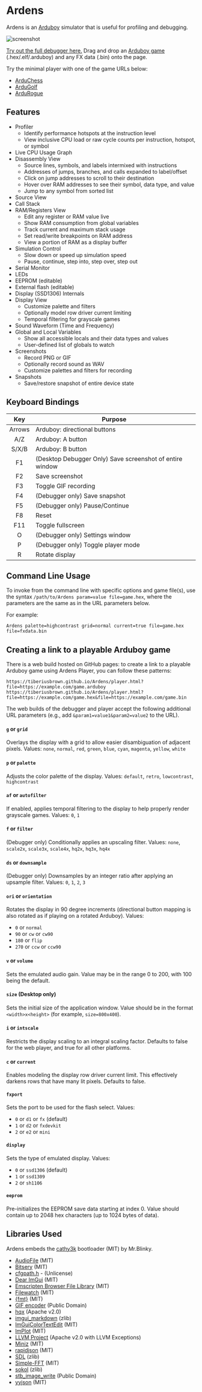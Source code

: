 # Ardens

Ardens is an [Arduboy](https://www.arduboy.com/) simulator that is useful for profiling and debugging.

![screenshot](img/screenshot.png)

[Try out the full debugger here.](https://tiberiusbrown.github.io/Ardens/)
Drag and drop an [Arduboy game](https://community.arduboy.com/c/games/35) (.hex/.elf/.arduboy) and any FX data (.bin) onto the page.

Try the minimal player with one of the game URLs below:

- [ArduChess](https://tiberiusbrown.github.io/Ardens/player.html?file=https://raw.githubusercontent.com/tiberiusbrown/arduchess/master/arduchess/arduchess.hex)
- [ArduGolf](https://tiberiusbrown.github.io/Ardens/player.html?file=https://raw.githubusercontent.com/tiberiusbrown/arduboy_minigolf/master/ardugolf.hex)
- [ArduRogue](https://tiberiusbrown.github.io/Ardens/player.html?file=https://raw.githubusercontent.com/tiberiusbrown/ardurogue/master/ardurogue.hex)

## Features

- Profiler
  - Identify performance hotspots at the instruction level
  - View inclusive CPU load or raw cycle counts per instruction, hotspot, or symbol
- Live CPU Usage Graph
- Disassembly View
  - Source lines, symbols, and labels intermixed with instructions
  - Addresses of jumps, branches, and calls expanded to label/offset
  - Click on jump addresses to scroll to their destination
  - Hover over RAM addresses to see their symbol, data type, and value
  - Jump to any symbol from sorted list
- Source View
- Call Stack
- RAM/Registers View
  - Edit any register or RAM value live
  - Show RAM consumption from global variables
  - Track current and maximum stack usage
  - Set read/write breakpoints on RAM address
  - View a portion of RAM as a display buffer
- Simulation Control
  - Slow down or speed up simulation speed
  - Pause, continue, step into, step over, step out
- Serial Monitor
- LEDs
- EEPROM (editable)
- External flash (editable)
- Display (SSD1306) Internals
- Display View
  - Customize palette and filters
  - Optionally model row driver current limiting
  - Temporal filtering for grayscale games
- Sound Waveform (Time and Frequency)
- Global and Local Variables
  - Show all accessible locals and their data types and values
  - User-defined list of globals to watch
- Screenshots
  - Record PNG or GIF
  - Optionally record sound as WAV
  - Customize palettes and filters for recording
- Snapshots
  - Save/restore snapshot of entire device state

## Keyboard Bindings

|   Key  | Purpose                            |
|:------:|------------------------------------|
| Arrows | Arduboy: directional buttons       |
|   A/Z  | Arduboy: A button                  |
|  S/X/B | Arduboy: B button                  |
|   F1   | (Desktop Debugger Only) Save screenshot of entire window |
|   F2   | Save screenshot                    |
|   F3   | Toggle GIF recording               |
|   F4   | (Debugger only) Save snapshot      |
|   F5   | (Debugger only) Pause/Continue     |
|   F8   | Reset                              |
|   F11  | Toggle fullscreen                  |
|    O   | (Debugger only) Settings window    |
|    P   | (Debugger only) Toggle player mode |
|    R   | Rotate display                     |

## Command Line Usage

To invoke from the command line with specific options and game file(s), use the syntax `/path/to/Ardens param=value file=game.hex`, where the parameters are the same as in the URL parameters below.

For example:

```raw
Ardens palette=highcontrast grid=normal current=true file=game.hex file=fxdata.bin
```

## Creating a link to a playable Arduboy game

There is a web build hosted on GitHub pages: to create a link to a playable Arduboy game using Ardens Player, you can follow these patterns:

`https://tiberiusbrown.github.io/Ardens/player.html?file=https://example.com/game.arduboy`
`https://tiberiusbrown.github.io/Ardens/player.html?file=https://example.com/game.hex&file=https://example.com/game.bin`

The web builds of the debugger and player accept the following additional URL parameters (e.g., add `&param1=value1&param2=value2` to the URL).

#### `g` or `grid`
Overlays the display with a grid to allow easier disambiguation of adjacent pixels.
Values: `none`, `normal`, `red`, `green`, `blue`, `cyan`, `magenta`, `yellow`, `white`

#### `p` or `palette`
Adjusts the color palette of the display.
Values: `default`, `retro`, `lowcontrast`, `highcontrast`

#### `af` or `autofilter`
If enabled, applies temporal filtering to the display to help properly render grayscale games.
Values: `0`, `1`

#### `f` or `filter`
(Debugger only) Conditionally applies an upscaling filter.
Values: `none`, `scale2x`, `scale3x`, `scale4x`, `hq2x`, `hq3x`, `hq4x`

#### `ds` or `downsample`
(Debugger only) Downsamples by an integer ratio after applying an upsample filter.
Values: `0`, `1`, `2`, `3`

#### `ori` or `orientation`
Rotates the display in 90 degree increments (directional button mapping is also rotated as if playing on a rotated Arduboy).
Values:
- `0` or `normal`
- `90` or `cw` or `cw90`
- `180` or `flip`
- `270` or `ccw` or `ccw90`

#### `v` or `volume`
Sets the emulated audio gain. Value may be in the range 0 to 200, with 100 being the default.

#### `size` (Desktop only)
Sets the initial size of the application window. Value should be in the format `<width>x<height>` (for example, `size=800x400`).

#### `i` or `intscale`
Restricts the display scaling to an integral scaling factor. Defaults to false for the web player, and true for all other platforms.

#### `c` or `current`
Enables modeling the display row driver current limit. This effectively darkens rows that have many lit pixels. Defaults to false.

#### `fxport`
Sets the port to be used for the flash select. Values:
- `0` or `d1` or `fx` (default)
- `1` or `d2` or `fxdevkit`
- `2` or `e2` or `mini`

#### `display`
Sets the type of emulated display. Values:
- `0` or `ssd1306` (default)
- `1` or `ssd1309`
- `2` or `sh1106`

#### `eeprom`
Pre-initializes the EEPROM save data starting at index 0. Value should contain up to 2048 hex characters (up to 1024 bytes of data).

## Libraries Used

Ardens embeds the [cathy3k](https://github.com/MrBlinky/cathy3k) bootloader (MIT) by Mr.Blinky.

- [AudioFile](https://github.com/adamstark/AudioFile) (MIT)
- [Bitsery](https://github.com/fraillt/bitsery) (MIT)
- [cfgpath.h](https://github.com/Malvineous/cfgpath) - (Unlicense)
- [Dear ImGui](https://github.com/ocornut/imgui) (MIT)
- [Emscripten Browser File Library](https://github.com/Armchair-Software/emscripten-browser-file) (MIT)
- [Filewatch](https://github.com/ThomasMonkman/filewatch) (MIT)
- [{fmt}](https://github.com/fmtlib/fmt) (MIT)
- [GIF encoder](https://github.com/lecram/gifenc) (Public Domain)
- [hqx](https://github.com/brunexgeek/hqx) (Apache v2.0)
- [imgui_markdown](https://github.com/juliettef/imgui_markdown) (zlib)
- [ImGuiColorTextEdit](https://github.com/BalazsJako/ImGuiColorTextEdit) (MIT)
- [ImPlot](https://github.com/epezent/implot) (MIT)
- [LLVM Project](https://github.com/llvm/llvm-project) (Apache v2.0 with LLVM Exceptions) 
- [Miniz](https://github.com/richgel999/miniz) (MIT)
- [rapidjson](https://github.com/Tencent/rapidjson) (MIT)
- [SDL](https://github.com/libsdl-org/SDL) (zlib)
- [Simple-FFT](https://github.com/d1vanov/Simple-FFT) (MIT)
- [sokol](https://github.com/floooh/sokol) (zlib)
- [stb_image_write](https://github.com/nothings/stb/blob/master/stb_image_write.h) (Public Domain)
- [yyjson](https://github.com/ibireme/yyjson) (MIT)
